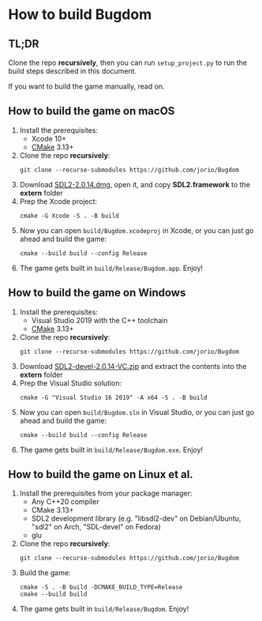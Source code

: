 # How to build Bugdom

## TL;DR

Clone the repo **recursively**, then you can run `setup_project.py` to run the build steps described in this document.

If you want to build the game manually, read on.

## How to build the game on macOS

1. Install the prerequisites:
    - Xcode 10+
    - [CMake](https://formulae.brew.sh/formula/cmake) 3.13+
1. Clone the repo **recursively**:
    ```
    git clone --recurse-submodules https://github.com/jorio/Bugdom
    ```
1. Download [SDL2-2.0.14.dmg](http://libsdl.org/release/SDL2-2.0.14.dmg), open it, and copy **SDL2.framework** to the **extern** folder
1. Prep the Xcode project:
    ```
    cmake -G Xcode -S . -B build
    ```
1. Now you can open `build/Bugdom.xcodeproj` in Xcode, or you can just go ahead and build the game:
    ```
    cmake --build build --config Release
    ```
1. The game gets built in `build/Release/Bugdom.app`. Enjoy!

## How to build the game on Windows

1. Install the prerequisites:
    - Visual Studio 2019 with the C++ toolchain
    - [CMake](https://cmake.org/download/) 3.13+
1. Clone the repo **recursively**:
    ```
    git clone --recurse-submodules https://github.com/jorio/Bugdom
    ```
1. Download [SDL2-devel-2.0.14-VC.zip](http://libsdl.org/release/SDL2-devel-2.0.14-VC.zip) and extract the contents into the **extern** folder
1. Prep the Visual Studio solution:
    ```
    cmake -G "Visual Studio 16 2019" -A x64 -S . -B build
    ```
1. Now you can open `build/Bugdom.sln` in Visual Studio, or you can just go ahead and build the game:
    ```
    cmake --build build --config Release
    ```
1. The game gets built in `build/Release/Bugdom.exe`. Enjoy!

## How to build the game on Linux et al.

1. Install the prerequisites from your package manager:
    - Any C++20 compiler
    - CMake 3.13+
    - SDL2 development library (e.g. "libsdl2-dev" on Debian/Ubuntu, "sdl2" on Arch, "SDL-devel" on Fedora)
    - glu
1. Clone the repo **recursively**:
    ```
    git clone --recurse-submodules https://github.com/jorio/Bugdom
    ```
1. Build the game:
    ```
    cmake -S . -B build -DCMAKE_BUILD_TYPE=Release
    cmake --build build
    ```
1. The game gets built in `build/Release/Bugdom`. Enjoy!

